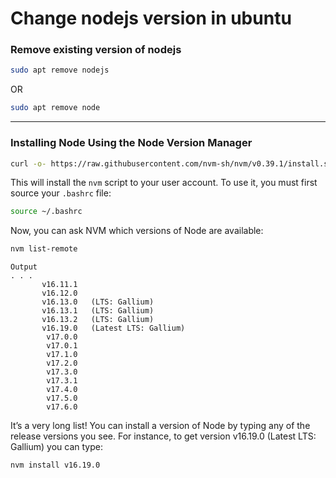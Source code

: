 #  Change nodejs version in ubuntu

### Remove existing version of nodejs

```sh
sudo apt remove nodejs
```
OR

```sh
sudo apt remove node
```

---
### Installing Node Using the Node Version Manager

```sh
curl -o- https://raw.githubusercontent.com/nvm-sh/nvm/v0.39.1/install.sh | bash
```

This will install the ```nvm``` script to your user account. To use it, you must first source your ```.bashrc``` file:

```sh
source ~/.bashrc
```

Now, you can ask NVM which versions of Node are available:

```sh
nvm list-remote
```

```
Output
. . .
       v16.11.1
       v16.12.0
       v16.13.0   (LTS: Gallium)
       v16.13.1   (LTS: Gallium)
       v16.13.2   (LTS: Gallium)
       v16.19.0   (Latest LTS: Gallium)
        v17.0.0
        v17.0.1
        v17.1.0
        v17.2.0
        v17.3.0
        v17.3.1
        v17.4.0
        v17.5.0
        v17.6.0
```





It’s a very long list! You can install a version of Node by typing any of the release versions you see. For instance, to get version v16.19.0 (Latest LTS: Gallium)
 you can type:
 
 ```sh
 nvm install v16.19.0
```

